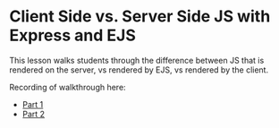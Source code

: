 # Client Side vs. Server Side JS with Express and EJS

This lesson walks students through the difference between JS that is rendered on the server, vs rendered by EJS, vs rendered by the client. 

Recording of walkthrough here:
* [Part 1](https://www.loom.com/share/5e019fd7102c4c89a4df19b3da63b622)
* [Part 2](https://www.loom.com/share/fe6e0d59fd1f47468891e6bc302ac7e6)